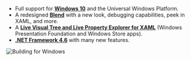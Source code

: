 <properties
    pageTitle="Building for Windows"
    description="Windows 10 and the Universal Windows Platform brings new opportunities for developers across the full range of devices running Windows—from PCs to tablets, phones, HoloLens, Surface Hub, and soon Xbox and Raspberry Pi. Visual Studio contines to deliver the best tools for Windows."
    slug="windows2015"
    order="400"    
    keywords="visual studio, vs2015, vs, visualstudio, windows, windows 10, universal windows apps, universal windows platform"
/>
 
- Full support for **[Windows 10](windows10)** and the Universal Windows Platform.
- A redesigned **[Blend](windowsblend)** with a new look, debugging capabilities, peek in XAML, and more.
- A **[Live Visual Tree and Live Property Explorer for XAML](xamltooling)** (Windows Presentation Foundation and Windows Store apps).
- **[.NET Framework 4.6](windowsnetfx)** with many new features.


![Building for Windows](_assets/index_example.png)